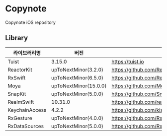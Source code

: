 # Copynote
Copynote iOS repository

## Library
|라이브러리명|버전|링크|
|---|---|---|
|Tuist|3.15.0|https://tuist.io|
|ReactorKit|upToNextMinor(3.2.0)|https://github.com/ReactorKit/ReactorKit|
|RxSwift|upToNextMinor(6.5.0)|https://github.com/ReactiveX/RxSwift|
|Moya|upToNextMinor(15.0.0)|https://github.com/Moya/Moya|
|SnapKit|upToNextMinor(5.0.0)|https://github.com/SnapKit/SnapKit|
|RealmSwift|10.31.0|https://github.com/realm/realm-swift|
|KeychainAccess|4.2.2|https://github.com/kishikawakatsumi/KeychainAccess|
|RxGesture|upToNextMinor(4.0.0)|https://github.com/RxSwiftCommunity/RxGesture|
|RxDataSources|upToNextMinor(5.0.0)|https://github.com/RxSwiftCommunity/RxDataSources|
